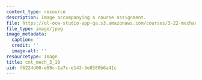 ```yaml
---
content_type: resource
description: Image accompanying a course assignment.
file: https://ol-ocw-studio-app-qa.s3.amazonaws.com/courses/3-22-mechanical-behavior-of-materials-spring-2008/f6224d00e08c1a7ce1435e8580b6a41c_cnt_mech_3_10.jpg
file_type: image/jpeg
image_metadata:
  caption: ''
  credit: ''
  image-alt: ''
resourcetype: Image
title: cnt_mech_3_10
uid: f6224d00-e08c-1a7c-e143-5e8580b6a41c
---
```

